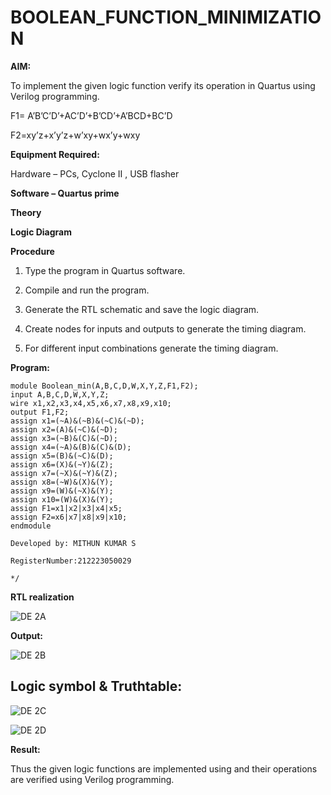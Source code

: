 # BOOLEAN_FUNCTION_MINIMIZATION

**AIM:**

To implement the given logic function verify its operation in Quartus using Verilog programming.

F1= A’B’C’D’+AC’D’+B’CD’+A’BCD+BC’D 

F2=xy’z+x’y’z+w’xy+wx’y+wxy

**Equipment Required:**

Hardware – PCs, Cyclone II , USB flasher

**Software – Quartus prime**

**Theory**

**Logic Diagram**

**Procedure**

1.	Type the program in Quartus software.

2.	Compile and run the program.

3.	Generate the RTL schematic and save the logic diagram.

4.	Create nodes for inputs and outputs to generate the timing diagram.

5.	For different input combinations generate the timing diagram.


**Program:**

```
module Boolean_min(A,B,C,D,W,X,Y,Z,F1,F2);
input A,B,C,D,W,X,Y,Z;
wire x1,x2,x3,x4,x5,x6,x7,x8,x9,x10;
output F1,F2;
assign x1=(~A)&(~B)&(~C)&(~D);
assign x2=(A)&(~C)&(~D);
assign x3=(~B)&(C)&(~D);
assign x4=(~A)&(B)&(C)&(D);
assign x5=(B)&(~C)&(D);
assign x6=(X)&(~Y)&(Z);
assign x7=(~X)&(~Y)&(Z);
assign x8=(~W)&(X)&(Y);
assign x9=(W)&(~X)&(Y);
assign x10=(W)&(X)&(Y);
assign F1=x1|x2|x3|x4|x5;
assign F2=x6|x7|x8|x9|x10;
endmodule
```
```
Developed by: MITHUN KUMAR S

RegisterNumber:212223050029

*/
```

**RTL realization**

![DE 2A](https://github.com/Rama-Lekshmi/BOOLEAN_FUNCTION_MINIMIZATION/assets/118541549/edc9e43f-2899-43eb-8a8e-2e331fda6c39)

**Output:**


![DE 2B](https://github.com/Rama-Lekshmi/BOOLEAN_FUNCTION_MINIMIZATION/assets/118541549/228dd854-2beb-4e42-b0bc-0c3848edc457)


## Logic symbol & Truthtable:

![DE 2C](https://github.com/Rama-Lekshmi/BOOLEAN_FUNCTION_MINIMIZATION/assets/118541549/1320c49e-13f6-45f6-a28d-63a4c5fde8cd)


![DE 2D](https://github.com/Rama-Lekshmi/BOOLEAN_FUNCTION_MINIMIZATION/assets/118541549/2b76ba1f-67ec-4969-b9c6-8f0b975f551f)

**Result:**

Thus the given logic functions are implemented using and their operations are verified using Verilog programming.

